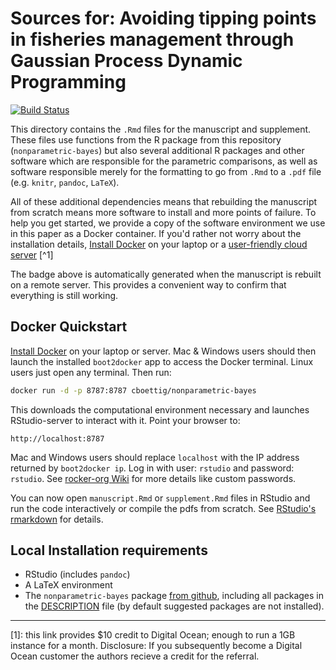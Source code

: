 Sources for: Avoiding tipping points in fisheries management through Gaussian Process Dynamic Programming
========================================================================================================

[![Build Status](http://server.carlboettiger.info:88/api/badge/github.com/cboettig/nonparametric-bayes/status.svg?branch=master)](http://server.carlboettiger.info:88/github.com/cboettig/nonparametric-bayes)

<!--
Manuscript code is run automatically any time changes are made to
this repository.  The badge above summarizes the status and contains
links to further details. 
--> 

This directory contains the `.Rmd` files for the manuscript and
supplement. These files use functions from the R package from this
repository (`nonparametric-bayes`) but also several additional R packages
and other software which are responsible for the parametric comparisons,
as well as software responsible merely for the formatting to go from
`.Rmd` to a `.pdf` file (e.g. `knitr`, `pandoc`, `LaTeX`).

All of these additional dependencies means that rebuilding the
manuscript from scratch means more software to install and more
points of failure. To help you get started, we provide a copy
of the software environment we use in this paper as a Docker
container. If you'd rather not worry about the installation details,
[Install Docker](https://docs.docker.com/installation)
on your laptop or a [user-friendly cloud
server](https://www.digitalocean.com/?refcode=08c6ac401e49) [^1]

The badge above is automatically generated when the manuscript
is rebuilt on a remote server. This provides a convenient way
to confirm that everything is still working.


Docker Quickstart
-----------------

[Install Docker](https://docs.docker.com/installation) on your laptop or server. Mac & Windows users should then launch the installed `boot2docker` app to access the Docker terminal. Linux users just open any terminal. Then run: 

```bash
docker run -d -p 8787:8787 cboettig/nonparametric-bayes
```

This downloads the computational environment necessary and launches RStudio-server to interact with it. Point your browser to:

```
http://localhost:8787
```

Mac and Windows users should replace `localhost` with the IP address returned by `boot2docker ip`.  Log in with user: `rstudio` and password: `rstudio`. See [rocker-org Wiki](https://github.com/rocker-org/rocker/wiki/Using-the-RStudio-image) for more details like custom passwords.

You can now open `manuscript.Rmd` or `supplement.Rmd` files in RStudio and run the code interactively or compile the pdfs from scratch.  See [RStudio's rmarkdown](http://rmarkdown.rstudio.com/) for details. 


Local Installation requirements
--------------------------------

- RStudio (includes `pandoc`)
- A LaTeX environment
- The `nonparametric-bayes` package [from github](http://github.com/cboettig/nonparametric-bayes), including all packages in the [DESCRIPTION](../DESCRIPTION) file (by default suggested packages are not installed). 

--------

[1]: this link provides $10 credit to Digital Ocean; enough to run a 1GB instance for a month.  Disclosure: If you subsequently become a Digital Ocean customer the authors recieve a credit for the referral. 


